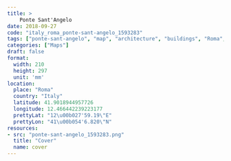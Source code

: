 ```yaml
---
title: > 
    Ponte Sant'Angelo
date: 2018-09-27
code: "italy_roma_ponte-sant-angelo_1593283"
tags: ["ponte-sant-angelo", "map", "architecture", "buildings", "Roma", "Italy"]
categories: ["Maps"]
draft: false
format:
  width: 210
  height: 297
  unit: 'mm'
location:
  place: "Roma"
  country: "Italy"
  latitude: 41.9018944957726
  longitude: 12.466442239223177
  prettyLat: "12\u00b027'59.19\"E"
  prettyLon: "41\u00b054'6.820\"N"
resources:
- src: "ponte-sant-angelo_1593283.png"
  title: "Cover"
  name: cover
---
```

